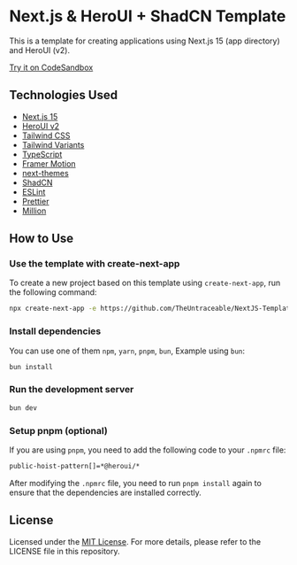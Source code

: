 # Next.js & HeroUI + ShadCN Template

This is a template for creating applications using Next.js 15 (app directory) and HeroUI (v2).

[Try it on CodeSandbox](https://githubbox.com/TheUntraceable/NextJS-Template)

## Technologies Used

- [Next.js 15](https://nextjs.org/docs/getting-started)
- [HeroUI v2](https://heroui.com/)
- [Tailwind CSS](https://tailwindcss.com/)
- [Tailwind Variants](https://tailwind-variants.org)
- [TypeScript](https://www.typescriptlang.org/)
- [Framer Motion](https://www.framer.com/motion/)
- [next-themes](https://github.com/pacocoursey/next-themes)
- [ShadCN](https://ui.shadcn.com/)
- [ESLint](https://eslint.org/)
- [Prettier](https://prettier.io/)
- [Million](https://million.dev/)

## How to Use

### Use the template with create-next-app

To create a new project based on this template using `create-next-app`, run the following command:

```bash
npx create-next-app -e https://github.com/TheUntraceable/NextJS-Template my-app
```

### Install dependencies

You can use one of them `npm`, `yarn`, `pnpm`, `bun`, Example using `bun`:

```bash
bun install
```

### Run the development server

```bash
bun dev
```

### Setup pnpm (optional)

If you are using `pnpm`, you need to add the following code to your `.npmrc` file:

```bash
public-hoist-pattern[]=*@heroui/*
```

After modifying the `.npmrc` file, you need to run `pnpm install` again to ensure that the dependencies are installed correctly.

## License

Licensed under the [MIT License](./LICENSE). For more details, please refer to the LICENSE file in this repository.
